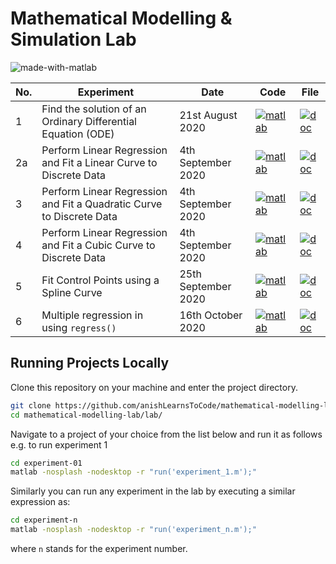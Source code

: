 # Mathematical Modelling & Simulation Lab

![made-with-matlab](https://img.shields.io/badge/Made%20with-Matlab-1f425f.svg)

| No. | Experiment | Date | Code | File |
|-----|------------|------|------|------|
| 1 | Find the solution of an Ordinary Differential Equation (ODE) | 21st August 2020 | [![matlab](https://img.icons8.com/nolan/40/matlab.png)](lab/experiment-01/experiment_1.m)| [![doc](https://img.icons8.com/color/40/000000/document.png)](project/ms-lab-experiment-01.pdf) |
| 2a | Perform Linear Regression and Fit a Linear Curve to Discrete Data | 4th September 2020 | [![matlab](https://img.icons8.com/nolan/40/matlab.png)](lab/experiment-02/polyfit_linear.m)| [![doc](https://img.icons8.com/color/40/000000/document.png)](project/ms-lab-2-linear-curve-fitting.pdf) |
| 3 | Perform Linear Regression and Fit a Quadratic Curve to Discrete Data | 4th September 2020 | [![matlab](https://img.icons8.com/nolan/40/matlab.png)](lab/experiment-02/polyfit_quadratic.m)| [![doc](https://img.icons8.com/color/40/000000/document.png)](project/ms-lab-2-quadratic-curve-fitting.pdf) |
| 4 | Perform Linear Regression and Fit a Cubic Curve to Discrete Data | 4th September 2020 | [![matlab](https://img.icons8.com/nolan/40/matlab.png)](lab/experiment-02/polyfit_cubic.m)| [![doc](https://img.icons8.com/color/40/000000/document.png)](project/ms-lab-2-cubic-curve-fitting.pdf) |
| 5 | Fit Control Points using a Spline Curve | 25th September 2020 | [![matlab](https://img.icons8.com/nolan/40/matlab.png)](lab/experiment-03/spline_test.m) | [![doc](https://img.icons8.com/color/40/000000/document.png)](project/ms-lab-3-spline-curve-fitting.pdf) |
| 6 | Multiple regression in using `regress()` | 16th October 2020 | [![matlab](https://img.icons8.com/nolan/40/matlab.png)](lab/experiment-06/multiple_regression.m) | [![doc](https://img.icons8.com/color/40/000000/document.png)](project/ms-lab-6-multiple-regression.pdf) |


## Running Projects Locally
Clone this repository on your machine and enter the project directory.
```bash
git clone https://github.com/anishLearnsToCode/mathematical-modelling-lab.git
cd mathematical-modelling-lab/lab/
```

Navigate to a project of your choice from the list below and run it as follows e.g. to run 
experiment 1 
```bash
cd experiment-01
matlab -nosplash -nodesktop -r "run('experiment_1.m');"
``` 

Similarly you can run any experiment in the lab by executing a similar expression as:

```bash
cd experiment-n
matlab -nosplash -nodesktop -r "run('experiment_n.m');"
```   

where `n` stands for the experiment number.
